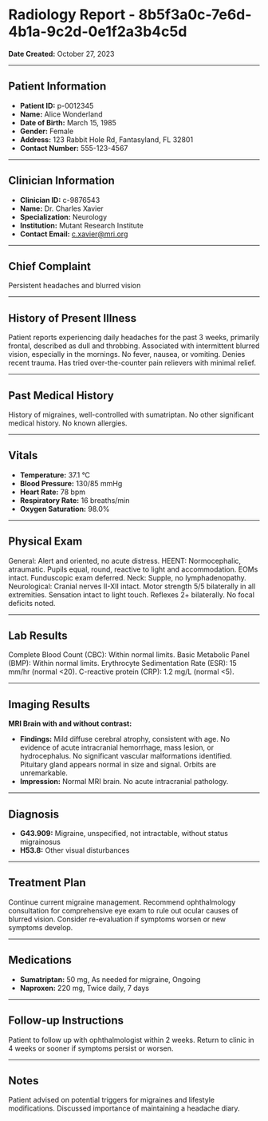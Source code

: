 # Radiology Report - 8b5f3a0c-7e6d-4b1a-9c2d-0e1f2a3b4c5d

**Date Created:** October 27, 2023

---

## Patient Information

*   **Patient ID:** p-0012345
*   **Name:** Alice Wonderland
*   **Date of Birth:** March 15, 1985
*   **Gender:** Female
*   **Address:** 123 Rabbit Hole Rd, Fantasyland, FL 32801
*   **Contact Number:** 555-123-4567

---

## Clinician Information

*   **Clinician ID:** c-9876543
*   **Name:** Dr. Charles Xavier
*   **Specialization:** Neurology
*   **Institution:** Mutant Research Institute
*   **Contact Email:** c.xavier@mri.org

---

## Chief Complaint

Persistent headaches and blurred vision

---

## History of Present Illness

Patient reports experiencing daily headaches for the past 3 weeks, primarily frontal, described as dull and throbbing. Associated with intermittent blurred vision, especially in the mornings. No fever, nausea, or vomiting. Denies recent trauma. Has tried over-the-counter pain relievers with minimal relief.

---

## Past Medical History

History of migraines, well-controlled with sumatriptan. No other significant medical history. No known allergies.

---

## Vitals

*   **Temperature:** 37.1 °C
*   **Blood Pressure:** 130/85 mmHg
*   **Heart Rate:** 78 bpm
*   **Respiratory Rate:** 16 breaths/min
*   **Oxygen Saturation:** 98.0%

---

## Physical Exam

General: Alert and oriented, no acute distress. HEENT: Normocephalic, atraumatic. Pupils equal, round, reactive to light and accommodation. EOMs intact. Funduscopic exam deferred. Neck: Supple, no lymphadenopathy. Neurological: Cranial nerves II-XII intact. Motor strength 5/5 bilaterally in all extremities. Sensation intact to light touch. Reflexes 2+ bilaterally. No focal deficits noted.

---

## Lab Results

Complete Blood Count (CBC): Within normal limits. Basic Metabolic Panel (BMP): Within normal limits. Erythrocyte Sedimentation Rate (ESR): 15 mm/hr (normal <20). C-reactive protein (CRP): 1.2 mg/L (normal <5).

---

## Imaging Results

**MRI Brain with and without contrast:**
*   **Findings:** Mild diffuse cerebral atrophy, consistent with age. No evidence of acute intracranial hemorrhage, mass lesion, or hydrocephalus. No significant vascular malformations identified. Pituitary gland appears normal in size and signal. Orbits are unremarkable.
*   **Impression:** Normal MRI brain. No acute intracranial pathology.

---

## Diagnosis

*   **G43.909:** Migraine, unspecified, not intractable, without status migrainosus
*   **H53.8:** Other visual disturbances

---

## Treatment Plan

Continue current migraine management. Recommend ophthalmology consultation for comprehensive eye exam to rule out ocular causes of blurred vision. Consider re-evaluation if symptoms worsen or new symptoms develop.

---

## Medications

*   **Sumatriptan:** 50 mg, As needed for migraine, Ongoing
*   **Naproxen:** 220 mg, Twice daily, 7 days

---

## Follow-up Instructions

Patient to follow up with ophthalmologist within 2 weeks. Return to clinic in 4 weeks or sooner if symptoms persist or worsen.

---

## Notes

Patient advised on potential triggers for migraines and lifestyle modifications. Discussed importance of maintaining a headache diary.